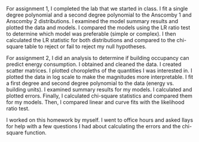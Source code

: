 For assignment 1, I completed the lab that we started in class. I fit a single degree polynomial and a second degree polynomial to the Anscomby 1 and Anscomby 2 distributions. I examined the model summary results and plotted the data and models. I compared the models using the LR ratio test to determine which model was preferable (simple or complex). I then calculated the LR statistic for both distributions and compared to the chi-square table to reject or fail to reject my null hypotheses. 

For assignment 2, I did an analysis to determine if building occupancy can predict energy consumption. I obtained and cleaned the data. I created scatter matrices. I plotted choropleths of the quantities I was interested in. I plotted the data in log scale to make the magnitudes more interpretable. I fit a first degree and second degree polynomial to the data (energy vs. building units). I examined summary results for my models. I calculated and plotted errors. Finally, I calculated chi-square statistics and compared them for my models. Then, I compared linear and curve fits with the likelihood ratio test. 

I worked on this homework by myself. I went to office hours and asked Ilays for help with a few questions I had about calculating the errors and the chi-square function. 